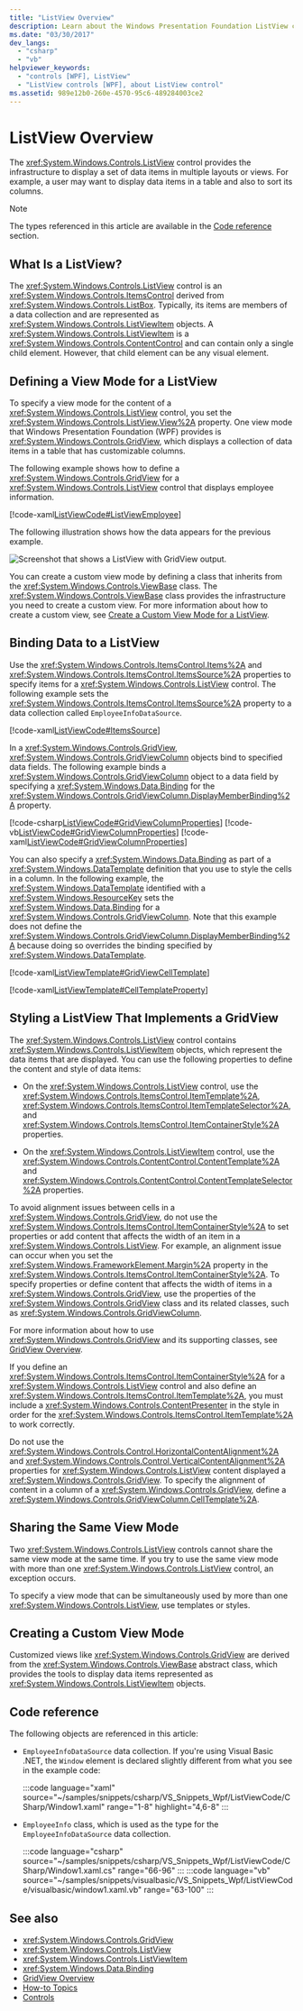 ```yaml
---
title: "ListView Overview"
description: Learn about the Windows Presentation Foundation ListView control, which provides the infrastructure to display data items in different layouts or views.
ms.date: "03/30/2017"
dev_langs: 
  - "csharp"
  - "vb"
helpviewer_keywords: 
  - "controls [WPF], ListView"
  - "ListView controls [WPF], about ListView control"
ms.assetid: 989e12b0-260e-4570-95c6-489284003ce2
---
```

# ListView Overview

The <xref:System.Windows.Controls.ListView> control provides the infrastructure to display a set of data items in multiple layouts or views. For example, a user may want to display data items in a table and also to sort its columns.  

> [!NOTE]
> The types referenced in this article are available in the [Code reference](#code-reference) section.

<a name="WhatisaListView"></a>

## What Is a ListView?  

 The <xref:System.Windows.Controls.ListView> control is an <xref:System.Windows.Controls.ItemsControl> derived from <xref:System.Windows.Controls.ListBox>. Typically, its items are members of a data collection and are represented as <xref:System.Windows.Controls.ListViewItem> objects. A <xref:System.Windows.Controls.ListViewItem> is a <xref:System.Windows.Controls.ContentControl> and can contain only a single child element. However, that child element can be any visual element.  
  
<a name="DefiningaListViewView"></a>

## Defining a View Mode for a ListView  

 To specify a view mode for the content of a <xref:System.Windows.Controls.ListView> control, you set the <xref:System.Windows.Controls.ListView.View%2A> property. One view mode that Windows Presentation Foundation (WPF) provides is <xref:System.Windows.Controls.GridView>, which displays a collection of data items in a table that has customizable columns.  
  
 The following example shows how to define a <xref:System.Windows.Controls.GridView> for a <xref:System.Windows.Controls.ListView> control that displays employee information.  
  
 [!code-xaml[ListViewCode#ListViewEmployee](~/samples/snippets/csharp/VS_Snippets_Wpf/ListViewCode/CSharp/Window1.xaml#listviewemployee)]  
  
 The following illustration shows how the data appears for the previous example.  
  
 ![Screenshot that shows a ListView with GridView output.](./media/gridview-overview/listview-gridview-output.jpg)  
  
 You can create a custom view mode by defining a class that inherits from the <xref:System.Windows.Controls.ViewBase> class. The <xref:System.Windows.Controls.ViewBase> class provides the infrastructure you need to create a custom view. For more information about how to create a custom view, see [Create a Custom View Mode for a ListView](how-to-create-a-custom-view-mode-for-a-listview.md).  
  
<a name="BindingDatatoaListView"></a>

## Binding Data to a ListView  

 Use the <xref:System.Windows.Controls.ItemsControl.Items%2A> and <xref:System.Windows.Controls.ItemsControl.ItemsSource%2A> properties to specify items for a <xref:System.Windows.Controls.ListView> control. The following example sets the <xref:System.Windows.Controls.ItemsControl.ItemsSource%2A> property to a data collection called `EmployeeInfoDataSource`.  
  
 [!code-xaml[ListViewCode#ItemsSource](~/samples/snippets/csharp/VS_Snippets_Wpf/ListViewCode/CSharp/Window1.xaml#itemssource)]  
  
 In a <xref:System.Windows.Controls.GridView>, <xref:System.Windows.Controls.GridViewColumn> objects bind to specified data fields. The following example binds a <xref:System.Windows.Controls.GridViewColumn> object to a data field by specifying a <xref:System.Windows.Data.Binding> for the <xref:System.Windows.Controls.GridViewColumn.DisplayMemberBinding%2A> property.  
  
 [!code-csharp[ListViewCode#GridViewColumnProperties](~/samples/snippets/csharp/VS_Snippets_Wpf/ListViewCode/CSharp/Window1.xaml.cs#gridviewcolumnproperties)]
 [!code-vb[ListViewCode#GridViewColumnProperties](~/samples/snippets/visualbasic/VS_Snippets_Wpf/ListViewCode/visualbasic/window1.xaml.vb#gridviewcolumnproperties)]
 [!code-xaml[ListViewCode#GridViewColumnProperties](~/samples/snippets/csharp/VS_Snippets_Wpf/ListViewCode/CSharp/Window1.xaml#gridviewcolumnproperties)]  
  
 You can also specify a <xref:System.Windows.Data.Binding> as part of a <xref:System.Windows.DataTemplate> definition that you use to style the cells in a column. In the following example, the <xref:System.Windows.DataTemplate> identified with a <xref:System.Windows.ResourceKey> sets the <xref:System.Windows.Data.Binding> for a <xref:System.Windows.Controls.GridViewColumn>. Note that this example does not define the <xref:System.Windows.Controls.GridViewColumn.DisplayMemberBinding%2A> because doing so overrides the binding specified by <xref:System.Windows.DataTemplate>.  
  
 [!code-xaml[ListViewTemplate#GridViewCellTemplate](~/samples/snippets/csharp/VS_Snippets_Wpf/ListViewTemplate/CS/window1.xaml#gridviewcelltemplate)]  
  
 [!code-xaml[ListViewTemplate#CellTemplateProperty](~/samples/snippets/csharp/VS_Snippets_Wpf/ListViewTemplate/CS/window1.xaml#celltemplateproperty)]  
  
<a name="StylingaListView"></a>

## Styling a ListView That Implements a GridView  

 The <xref:System.Windows.Controls.ListView> control contains <xref:System.Windows.Controls.ListViewItem> objects, which represent the data items that are displayed. You can use the following properties to define the content and style of data items:  
  
- On the <xref:System.Windows.Controls.ListView> control, use the <xref:System.Windows.Controls.ItemsControl.ItemTemplate%2A>, <xref:System.Windows.Controls.ItemsControl.ItemTemplateSelector%2A>, and <xref:System.Windows.Controls.ItemsControl.ItemContainerStyle%2A> properties.  
  
- On the <xref:System.Windows.Controls.ListViewItem> control, use the <xref:System.Windows.Controls.ContentControl.ContentTemplate%2A> and <xref:System.Windows.Controls.ContentControl.ContentTemplateSelector%2A> properties.  
  
 To avoid alignment issues between cells in a <xref:System.Windows.Controls.GridView>, do not use the <xref:System.Windows.Controls.ItemsControl.ItemContainerStyle%2A> to set properties or add content that affects the width of an item in a <xref:System.Windows.Controls.ListView>. For example, an alignment issue can occur when you set the <xref:System.Windows.FrameworkElement.Margin%2A> property in the <xref:System.Windows.Controls.ItemsControl.ItemContainerStyle%2A>. To specify properties or define content that affects the width of items in a <xref:System.Windows.Controls.GridView>, use the properties of the <xref:System.Windows.Controls.GridView> class and its related classes, such as <xref:System.Windows.Controls.GridViewColumn>.  
  
 For more information about how to use <xref:System.Windows.Controls.GridView> and its supporting classes, see [GridView Overview](gridview-overview.md).  
  
 If you define an <xref:System.Windows.Controls.ItemsControl.ItemContainerStyle%2A> for a <xref:System.Windows.Controls.ListView> control and also define an <xref:System.Windows.Controls.ItemsControl.ItemTemplate%2A>, you must include a <xref:System.Windows.Controls.ContentPresenter> in the style in order for the <xref:System.Windows.Controls.ItemsControl.ItemTemplate%2A> to work correctly.  
  
 Do not use the <xref:System.Windows.Controls.Control.HorizontalContentAlignment%2A> and <xref:System.Windows.Controls.Control.VerticalContentAlignment%2A> properties for <xref:System.Windows.Controls.ListView> content displayed a <xref:System.Windows.Controls.GridView>. To specify the alignment of content in a column of a <xref:System.Windows.Controls.GridView>, define a <xref:System.Windows.Controls.GridViewColumn.CellTemplate%2A>.  
  
<a name="UsingtheSameViewMoreThanOnce"></a>

## Sharing the Same View Mode  

 Two <xref:System.Windows.Controls.ListView> controls cannot share the same view mode at the same time. If you try to use the same view mode with more than one <xref:System.Windows.Controls.ListView> control, an exception occurs.  
  
 To specify a view mode that can be simultaneously used by more than one <xref:System.Windows.Controls.ListView>, use templates or styles.
  
<a name="CreatingaCustomView"></a>

## Creating a Custom View Mode  

 Customized views like <xref:System.Windows.Controls.GridView> are derived from the <xref:System.Windows.Controls.ViewBase> abstract class, which provides the tools to display data items represented as <xref:System.Windows.Controls.ListViewItem> objects.

## Code reference

The following objects are referenced in this article:

- `EmployeeInfoDataSource` data collection. If you're using Visual Basic .NET, the `Window` element is declared slightly different from what you see in the example code:

  :::code language="xaml" source="~/samples/snippets/csharp/VS_Snippets_Wpf/ListViewCode/CSharp/Window1.xaml" range="1-8" highlight="4,6-8" :::

- `EmployeeInfo` class, which is used as the type for the `EmployeeInfoDataSource` data collection.

  :::code language="csharp" source="~/samples/snippets/csharp/VS_Snippets_Wpf/ListViewCode/CSharp/Window1.xaml.cs" range="66-96" :::
  :::code language="vb" source="~/samples/snippets/visualbasic/VS_Snippets_Wpf/ListViewCode/visualbasic/window1.xaml.vb" range="63-100" :::

## See also

- <xref:System.Windows.Controls.GridView>
- <xref:System.Windows.Controls.ListView>
- <xref:System.Windows.Controls.ListViewItem>
- <xref:System.Windows.Data.Binding>
- [GridView Overview](gridview-overview.md)
- [How-to Topics](listview-how-to-topics.md)
- [Controls](../advanced/optimizing-performance-controls.md)
